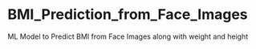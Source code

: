 # BMI_Prediction_from_Face_Images
ML Model to Predict BMI from Face Images along with weight and height
